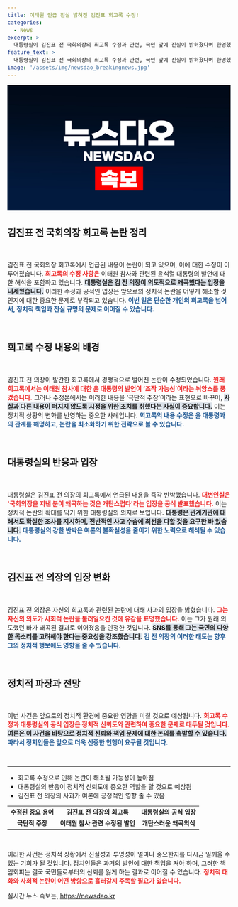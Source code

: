 ```yaml
---
title: 이태원 언급 진실 밝혀진 김진표 회고록 수정!
categories:
  - News
excerpt: >
  대통령실이 김진표 전 국회의장의 회고록 수정과 관련, 국민 앞에 진실이 밝혀졌다며 환영했습니다. 수정된 내용은 윤석열 대통령이 이태원 참사에 대해 극단적 주장을 언급하지 않았다는 점을 강조하며, 정치적 책임을 수사 결과에 맡기겠다고 분명히 했습니다. 이 사건은 논란을 일으키며 대중의 관심을 모으고 있습니다.
feature_text: >
  대통령실이 김진표 전 국회의장의 회고록 수정과 관련, 국민 앞에 진실이 밝혀졌다며 환영했습니다. 수정된 내용은 윤석열 대통령이 이태원 참사에 대해 극단적 주장을 언급하지 않았다는 점을 강조하며, 정치적 책임을 수사 결과에 맡기겠다고 분명히 했습니다. 이 사건은 논란을 일으키며 대중의 관심을 모으고 있습니다.
image: '/assets/img/newsdao_breakingnews.jpg'
---
```


<p><img src="/assets/img/newsdao_breakingnews.jpg" alt="cryptoinkorea 속보" /></p>

<h2 data-ke-size="size26">김진표 전 국회의장 회고록 논란 정리</h2>

<p data-ke-size="size16">&nbsp;</p>

<p>김진표 전 국회의장 회고록에서 언급된 내용이 논란이 되고 있으며, 이에 대한 수정이 이루어졌습니다. <b><span style="color: #ee2323;">회고록의 수정 사항은</span></b> 이태원 참사와 관련된 윤석열 대통령의 발언에 대한 해석을 포함하고 있습니다. <b><span style="background-color: #21538527;">대통령실은 김 전 의장이 의도적으로 왜곡했다는 입장을 내세웠습니다.</span></b> 이러한 수정과 공적인 입장은 앞으로의 정치적 논란을 어떻게 해소할 것인지에 대한 중요한 문제로 부각되고 있습니다. <b><span style="color: #1a5490;">이번 일은 단순한 개인의 회고록을 넘어서, 정치적 책임과 진실 규명의 문제로 이어질 수 있습니다.</span></b></p>

<p data-ke-size="size16">&nbsp;</p>

<h2 data-ke-size="size26">회고록 수정 내용의 배경</h2>

<p data-ke-size="size16">&nbsp;</p>

<p>김진표 전 의장이 발간한 회고록에서 경쟁적으로 벌어진 논란이 수정되었습니다. <b><span style="color: #ee2323;">원래 회고록에서는 이태원 참사에 대한 윤 대통령의 발언이 ‘조작 가능성’이라는 뉘앙스를 풍겼습니다.</span></b> 그러나 수정본에서는 이러한 내용을 ‘극단적 주장’이라는 표현으로 바꾸어, <b><span style="background-color: #21538527;">사실과 다른 내용이 퍼지지 않도록 시정을 위한 조치를 취했다는 사실이 중요합니다.</span></b> 이는 정치적 상황의 변화를 반영하는 중요한 사례입니다. <b><span style="color: #1a5490;">회고록의 내용 수정은 윤 대통령과의 관계를 해명하고, 논란을 최소화하기 위한 전략으로 볼 수 있습니다.</span></b></p>

<p data-ke-size="size16">&nbsp;</p>

<h2 data-ke-size="size26">대통령실의 반응과 입장</h2>

<p data-ke-size="size16">&nbsp;</p>

<p>대통령실은 김진표 전 의장의 회고록에서 언급된 내용을 즉각 반박했습니다. <b><span style="color: #ee2323;">대변인실은 '국회의장을 지낸 분이 왜곡하는 것은 개탄스럽다'라는 입장을 공식 발표했습니다.</span></b> 이는 정치적 논란의 확대를 막기 위한 대통령실의 의지로 보입니다. <b><span style="background-color: #21538527;">대통령은 관계기관에 대해서도 확실한 조사를 지시하며, 전반적인 사고 수습에 최선을 다할 것을 요구한 바 있습니다.</span></b> <b><span style="color: #1a5490;">대통령실의 강한 반박은 여론의 불확실성을 줄이기 위한 노력으로 해석될 수 있습니다.</span></b></p>

<p data-ke-size="size16">&nbsp;</p>

<h2 data-ke-size="size26">김진표 전 의장의 입장 변화</h2>

<p data-ke-size="size16">&nbsp;</p>

<p>김진표 전 의장은 자신의 회고록과 관련된 논란에 대해 사과의 입장을 밝혔습니다. <b><span style="color: #ee2323;">그는 자신의 의도가 사회적 논란을 불러일으킨 것에 유감을 표명했습니다.</span></b> 이는 그가 원래 의도했던 바가 왜곡된 결과로 이어졌음을 인정한 것입니다. <b><span style="background-color: #21538527;">SNS를 통해 그는 국민의 다양한 목소리를 고려해야 한다는 중요성을 강조했습니다.</span></b> <b><span style="color: #1a5490;">김 전 의장의 이러한 태도는 향후 그의 정치적 행보에도 영향을 줄 수 있습니다.</span></b></p>

<p data-ke-size="size16">&nbsp;</p>

<h2 data-ke-size="size26">정치적 파장과 전망</h2>

<p data-ke-size="size16">&nbsp;</p>

<p>이번 사건은 앞으로의 정치적 환경에 중요한 영향을 미칠 것으로 예상됩니다. <b><span style="color: #ee2323;">회고록 수정과 대통령실의 공식 입장은 정치적 신뢰도와 관련하여 중요한 문제로 대두될 것입니다.</span></b> <b><span style="background-color: #21538527;">여론은 이 사건을 바탕으로 정치적 신뢰와 책임 문제에 대한 논의를 촉발할 수 있습니다.</span></b> <b><span style="color: #1a5490;">따라서 정치인들은 앞으로 더욱 신중한 언행이 요구될 것입니다.</span></b></p>

<p data-ke-size="size16">&nbsp;</p>

<hr>

<ul>
    <li>회고록 수정으로 인해 논란이 해소될 가능성이 높아짐</li>
    <li>대통령실의 반응이 정치적 신뢰도에 중요한 역할을 할 것으로 예상됨</li>
    <li>김진표 전 의장의 사과가 여론에 긍정적인 영향 줄 수 있음</li>
</ul>

<table style="width: 100%;">
    <tr>
        <td style="text-align: center; height: 17px;"><b>수정된 중요 용어</b></td>
        <td style="text-align: center; height: 17px;"><b>김진표 전 의장의 회고록</b></td>
        <td style="text-align: center; height: 17px;"><b>대통령실의 공식 입장</b></td>
    </tr>
    <tr>
        <td style="text-align: center; height: 17px;"><b>극단적 주장</b></td>
        <td style="text-align: center; height: 17px;"><b>이태원 참사 관련 수정된 발언</b></td>
        <td style="text-align: center; height: 17px;"><b>개탄스러운 왜곡의식</b></td>
    </tr>
</table>

<p data-ke-size="size16">&nbsp;</p>

<p>이러한 사건은 정치적 상황에서 진실성과 투명성이 얼마나 중요한지를 다시금 일깨울 수 있는 기회가 될 것입니다. 정치인들은 과거의 발언에 대한 책임을 져야 하며, 그러한 책임회피는 결국 국민들로부터의 신뢰를 잃게 하는 결과로 이어질 수 있습니다. <b><span style="color: #ee2323;">정치적 대화와 사회적 논란이 어떤 방향으로 흘러갈지 주목할 필요가 있습니다.</span></b></p>
실시간 뉴스 속보는, <a href="https://newsdao.kr" rel="dofollow">https://newsdao.kr</a>


